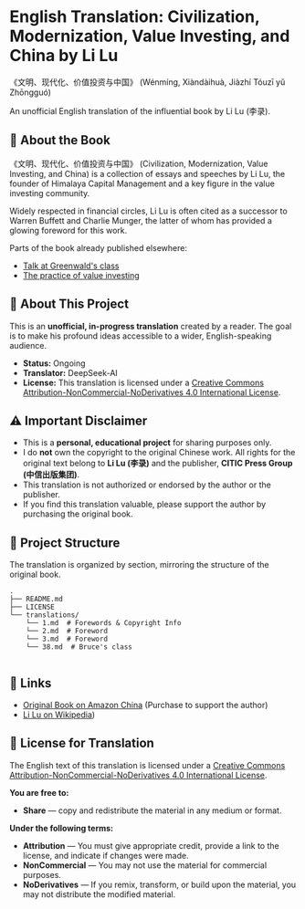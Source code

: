 # English Translation: Civilization, Modernization, Value Investing, and China by Li Lu

《文明、现代化、价值投资与中国》 (Wénmíng, Xiàndàihuà, Jiàzhí Tóuzī yǔ Zhōngguó)

An unofficial English translation of the influential book by Li Lu (李录).

## 📖 About the Book

《文明、现代化、价值投资与中国》 (Civilization, Modernization, Value Investing, and China) is a 
collection of essays and speeches by Li Lu, the founder of Himalaya Capital Management and a 
key figure in the value investing community. 

Widely respected in financial circles, Li Lu is often cited as a successor to Warren Buffett 
and Charlie Munger, the latter of whom has provided a glowing foreword for this work.

Parts of the book already published elsewhere: 

* [Talk at Greenwald's class](https://www.youtube.com/watch?v=-jF5au0-JiY)
* [The practice of value investing](https://www.longriverinv.com/thought/the-practice-of-value-investing-by-li-lu)

## 🚧 About This Project

This is an **unofficial, in-progress translation** created by a reader. 
The goal is to make his profound ideas accessible to a wider, English-speaking audience.

*   **Status:** Ongoing
*   **Translator:** DeepSeek-AI
*   **License:** This translation is licensed under a [Creative Commons Attribution-NonCommercial-NoDerivatives 4.0 International License](http://creativecommons.org/licenses/by-nc-nd/4.0/).

## ⚠️ Important Disclaimer

*   This is a **personal, educational project** for sharing purposes only.
*   I do **not** own the copyright to the original Chinese work. All rights for the original text belong to **Li Lu (李录)** and the publisher, **CITIC Press Group (中信出版集团)**.
*   This translation is not authorized or endorsed by the author or the publisher.
*   If you find this translation valuable, please support the author by purchasing the original book.

## 📂 Project Structure

The translation is organized by section, mirroring the structure of the original book.

```
.
├── README.md
├── LICENSE
└── translations/
    └── 1.md  # Forewords & Copyright Info
    └── 2.md  # Foreword
    └── 3.md  # Foreword
    └── 38.md  # Bruce's class
    
```

## 🔗 Links

*   [Original Book on Amazon China](https://www.amazon.com/Civilized-modern-value-investing-Chinese/dp/7521712595) (Purchase to support the author)
*   [Li Lu on Wikipedia](https://en.wikipedia.org/wiki/Li_Lu))

## 📄 License for Translation

The English text of this translation is licensed under a [Creative Commons Attribution-NonCommercial-NoDerivatives 4.0 International License](http://creativecommons.org/licenses/by-nc-nd/4.0/).

**You are free to:**
*   **Share** — copy and redistribute the material in any medium or format.

**Under the following terms:**
*   **Attribution** — You must give appropriate credit, provide a link to the license, and indicate if changes were made.
*   **NonCommercial** — You may not use the material for commercial purposes.
*   **NoDerivatives** — If you remix, transform, or build upon the material, you may not distribute the modified material.
